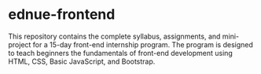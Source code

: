 # ednue-frontend
This repository contains the complete syllabus, assignments, and mini-project for a 15-day front-end internship program. The program is designed to teach beginners the fundamentals of front-end development using HTML, CSS, Basic JavaScript, and Bootstrap.
